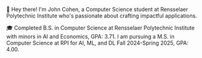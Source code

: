 👋 Hey there! I'm John Cohen, a Computer Science student at Rensselaer Polytechnic Institute who's passionate about crafting impactful applications.

🎓 Completed B.S. in Computer Science at Rensselaer Polytechnic Institute with minors in AI and Economics, GPA: 3.71. I am pursuing a M.S. in Computer Science at RPI for AI, ML, and DL Fall 2024-Spring 2025, GPA: 4.00.
